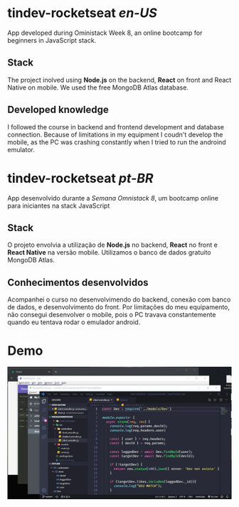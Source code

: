 # tindev-rocketseat *en-US*
App developed during Oministack Week 8, an online bootcamp for beginners in JavaScript stack.

## Stack
  The project inolved using **Node.js** on the backend, **React** on front and React Native on mobile. We used the free MongoDB Atlas database.

## Developed knowledge
  I followed the course in backend and frontend development and database connection. Because of limitations in my equipment I coudn't develop the mobile, as the PC was crashing constantly when I tried to run the androind emulator.


# tindev-rocketseat *pt-BR*
  App desenvolvido durante a _Semana Omnistack 8_, um bootcamp online para iniciantes na stack JavaScript

## Stack
  O projeto envolvia a utilização de **Node.js** no backend, **React** no front e **React Native** na versão mobile. Utilizamos o banco de dados gratuito MongoDB Atlas.

## Conhecimentos desenvolvidos
  Acompanhei o curso no desenvolvimendo do backend, conexão com banco de dados, e desenvolvimento do front. Por limitações do meu equipamento, não consegui desenvolver o mobile, pois o PC travava constantemente quando eu tentava rodar o emulador android.

# Demo
![tindev demo](/tindev_demo.gif)
